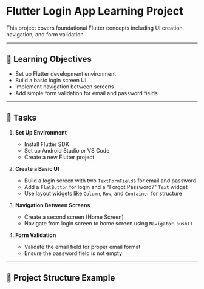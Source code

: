 # Flutter Login App Learning Project

This project covers foundational Flutter concepts including UI creation, navigation, and form validation.

---

## 🎯 Learning Objectives

- Set up Flutter development environment
- Build a basic login screen UI
- Implement navigation between screens
- Add simple form validation for email and password fields

---

## 📝 Tasks

1. **Set Up Environment**
   - Install Flutter SDK
   - Set up Android Studio or VS Code
   - Create a new Flutter project

2. **Create a Basic UI**
   - Build a login screen with two `TextFormField`s for email and password
   - Add a `FlatButton` for login and a "Forgot Password?" `Text` widget
   - Use layout widgets like `Column`, `Row`, and `Container` for structure

3. **Navigation Between Screens**
   - Create a second screen (Home Screen)
   - Navigate from login screen to home screen using `Navigator.push()`

4. **Form Validation**
   - Validate the email field for proper email format
   - Ensure the password field is not empty

---

## 📂 Project Structure Example

